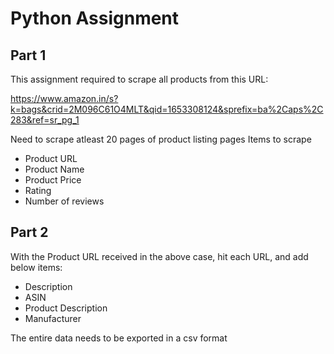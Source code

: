 # Python Assignment
## Part 1
This assignment required to scrape all products from this URL: 

https://www.amazon.in/s?k=bags&crid=2M096C61O4MLT&qid=1653308124&sprefix=ba%2Caps%2C283&ref=sr_pg_1

Need to scrape atleast 20 pages of product listing pages
Items to scrape
- Product URL
- Product Name
- Product Price
- Rating
- Number of reviews


## Part 2
With the Product URL received in the above case, hit each URL, and add below items:
- Description
- ASIN
- Product Description
- Manufacturer

The entire data needs to be exported in a csv format

